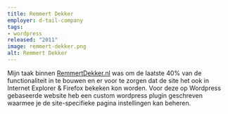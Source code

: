 ```yaml
---
title: Remmert Dekker
employer: d-tail-company
tags:
- wordpress
released: "2011"
image: remmert-dekker.png
alt: Remmert Dekker
---
```


Mijn taak binnen [RemmertDekker.nl](http://www.remmertdekker.nl/) was om de laatste 40% van de functionaliteit in te bouwen en er voor te zorgen dat de site het ook in Internet Explorer & Firefox bekeken kon worden. Voor deze op Wordpress gebaseerde website heb een custom wordpress plugin geschreven waarmee je de site-specifieke pagina instellingen kan beheren.